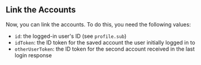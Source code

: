## Link the Accounts

Now, you can link the accounts. To do this, you need the following values: 
- `id`: the logged-in user's ID (see `profile.sub`)
- `idToken`: the ID token for the saved account the user initially logged in to 
- `otherUserToken`: the ID token for the second account received in the last login response